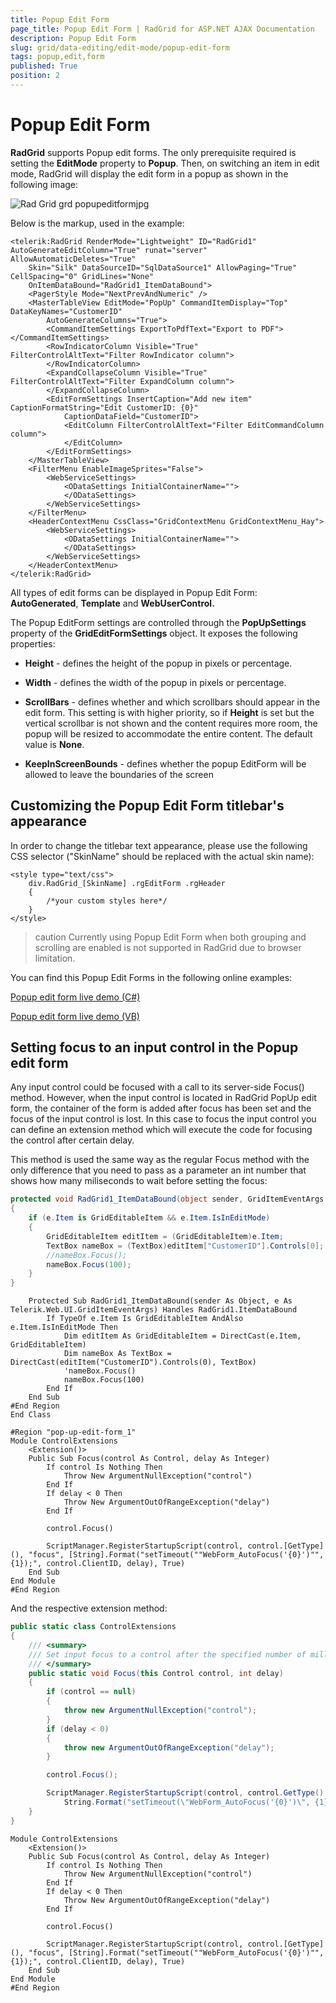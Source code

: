 ```yaml
---
title: Popup Edit Form
page_title: Popup Edit Form | RadGrid for ASP.NET AJAX Documentation
description: Popup Edit Form
slug: grid/data-editing/edit-mode/popup-edit-form
tags: popup,edit,form
published: True
position: 2
---
```


# Popup Edit Form



**RadGrid** supports Popup edit forms. The only prerequisite required is setting the **EditMode** property to **Popup**. Then, on switching an item in edit mode, RadGrid will display the edit form in a popup as shown in the following image:

![Rad Grid grd popupeditformjpg](images/RadGrid_grd_popupeditformjpg.jpg)

Below is the markup, used in the example:

````ASP.NET
<telerik:RadGrid RenderMode="Lightweight" ID="RadGrid1" AutoGenerateEditColumn="True" runat="server" AllowAutomaticDeletes="True"
    Skin="Silk" DataSourceID="SqlDataSource1" AllowPaging="True" CellSpacing="0" GridLines="None"
    OnItemDataBound="RadGrid1_ItemDataBound">
    <PagerStyle Mode="NextPrevAndNumeric" />
    <MasterTableView EditMode="PopUp" CommandItemDisplay="Top" DataKeyNames="CustomerID"
        AutoGenerateColumns="True">
        <CommandItemSettings ExportToPdfText="Export to PDF"></CommandItemSettings>
        <RowIndicatorColumn Visible="True" FilterControlAltText="Filter RowIndicator column">
        </RowIndicatorColumn>
        <ExpandCollapseColumn Visible="True" FilterControlAltText="Filter ExpandColumn column">
        </ExpandCollapseColumn>
        <EditFormSettings InsertCaption="Add new item" CaptionFormatString="Edit CustomerID: {0}"
            CaptionDataField="CustomerID">
            <EditColumn FilterControlAltText="Filter EditCommandColumn column">
            </EditColumn>
        </EditFormSettings>
    </MasterTableView>
    <FilterMenu EnableImageSprites="False">
        <WebServiceSettings>
            <ODataSettings InitialContainerName="">
            </ODataSettings>
        </WebServiceSettings>
    </FilterMenu>
    <HeaderContextMenu CssClass="GridContextMenu GridContextMenu_Hay">
        <WebServiceSettings>
            <ODataSettings InitialContainerName="">
            </ODataSettings>
        </WebServiceSettings>
    </HeaderContextMenu>
</telerik:RadGrid>
````



All types of edit forms can be displayed in Popup Edit Form: **AutoGenerated**, **Template** and **WebUserControl.**

The Popup EditForm settings are controlled through the **PopUpSettings** property of the **GridEditFormSettings** object. It exposes the following properties:

* **Height** - defines the height of the popup in pixels or percentage.

* **Width** - defines the width of the popup in pixels or percentage.

* **ScrollBars** - defines whether and which scrollbars should appear in the edit form. This setting is with higher priority, so if **Height** is set but the vertical scrollbar is not shown and the content requires more room, the popup will be resized to accommodate the entire content. The default value is **None**.

* **KeepInScreenBounds** - defines whether the popup EditForm will be allowed to leave the boundaries of the screen


## Customizing the Popup Edit Form titlebar's appearance

In order to change the titlebar text appearance, please use the following CSS selector ("SkinName" should be replaced with the actual skin name):

````ASP.NET
<style type="text/css">
    div.RadGrid_[SkinName] .rgEditForm .rgHeader
    {
        /*your custom styles here*/
    }
</style>
````



>caution Currently using Popup Edit Form when both grouping and scrolling are enabled is not supported in RadGrid due to browser limitation.
>


You can find this Popup Edit Forms in the following online examples:

[Popup edit form live demo (C#)](https://demos.telerik.com/aspnet-ajax/Grid/Examples/DataEditing/PopUpEditForm/DefaultCS.aspx)

[Popup edit form live demo (VB)]( https://demos.telerik.com/aspnet-ajax/grid/examples/dataediting/popupeditform/defaultvb.aspx )

## Setting focus to an input control in the Popup edit form

Any input control could be focused with a call to its server-side Focus() method. However, when the input control is located in RadGrid PopUp edit form, the container of the form is added after focus has been set and the focus of the input control is lost. In this case to focus the input control you can define an extension method which will execute the code for focusing the control after certain delay.

This method is used the same way as the regular Focus method with the only difference that you need to pass as a parameter an int number that shows how many miliseconds to wait before setting the focus:



````C#
protected void RadGrid1_ItemDataBound(object sender, GridItemEventArgs e)
{
    if (e.Item is GridEditableItem && e.Item.IsInEditMode)
    {
        GridEditableItem editItem = (GridEditableItem)e.Item;
        TextBox nameBox = (TextBox)editItem["CustomerID"].Controls[0];
        //nameBox.Focus();
        nameBox.Focus(100);
    }
}
````
````VB
    Protected Sub RadGrid1_ItemDataBound(sender As Object, e As Telerik.Web.UI.GridItemEventArgs) Handles RadGrid1.ItemDataBound
        If TypeOf e.Item Is GridEditableItem AndAlso e.Item.IsInEditMode Then
            Dim editItem As GridEditableItem = DirectCast(e.Item, GridEditableItem)
            Dim nameBox As TextBox = DirectCast(editItem("CustomerID").Controls(0), TextBox)
            'nameBox.Focus()
            nameBox.Focus(100)
        End If
    End Sub
#End Region
End Class

#Region "pop-up-edit-form_1"
Module ControlExtensions
    <Extension()>
    Public Sub Focus(control As Control, delay As Integer)
        If control Is Nothing Then
            Throw New ArgumentNullException("control")
        End If
        If delay < 0 Then
            Throw New ArgumentOutOfRangeException("delay")
        End If

        control.Focus()

        ScriptManager.RegisterStartupScript(control, control.[GetType](), "focus", [String].Format("setTimeout(""WebForm_AutoFocus('{0}')"", {1});", control.ClientID, delay), True)
    End Sub
End Module
#End Region
````



And the respective extension method:



````C#
public static class ControlExtensions
{
    /// <summary>
    /// Set input focus to a control after the specified number of milliseconds.
    /// </summary>
    public static void Focus(this Control control, int delay)
    {
        if (control == null)
        {
            throw new ArgumentNullException("control");
        }
        if (delay < 0)
        {
            throw new ArgumentOutOfRangeException("delay");
        }

        control.Focus();

        ScriptManager.RegisterStartupScript(control, control.GetType(), "focus",
            String.Format("setTimeout(\"WebForm_AutoFocus('{0}')\", {1});", control.ClientID, delay), true);
    }
}
````
````VB
Module ControlExtensions
    <Extension()>
    Public Sub Focus(control As Control, delay As Integer)
        If control Is Nothing Then
            Throw New ArgumentNullException("control")
        End If
        If delay < 0 Then
            Throw New ArgumentOutOfRangeException("delay")
        End If

        control.Focus()

        ScriptManager.RegisterStartupScript(control, control.[GetType](), "focus", [String].Format("setTimeout(""WebForm_AutoFocus('{0}')"", {1});", control.ClientID, delay), True)
    End Sub
End Module
#End Region
````


